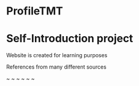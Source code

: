 # ProfileTMT

# Self-Introduction project

Website is created for learning purposes

References from many different sources

~ ~ ~ ~ ~ ~
